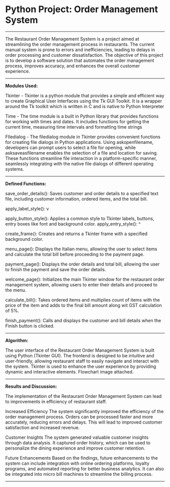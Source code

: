 # Python Project: Order Management System
-----------------------------------------------------------------------------------------------------------------------------------------------------------------------

The Restaurant Order Management System is a project aimed at streamlining the order management process in restaurants. The current manual system is prone to errors and inefficiencies, leading to delays in order processing and customer dissatisfaction. The objective of this project is to develop a software solution that automates the order management process, improves accuracy, and enhances the overall customer experience.

-----------------------------------------------------------------------------------------------------------------------------------------------------------------------

**Modules Used:**

Tkinter - Tkinter is a python module that provides a simple and efficient way to create Graphical User Interfaces using the Tk GUI Toolkit. It is a wrapper around the Tk toolkit which is written in C and is native to Python Interpreter

Time - The time module is a built in Python library that provides functions for working with times and dates. It includes functions for getting the current time, measuring time intervals and formatting time strings

FIledialog - The filedialog module in Tkinter provides convenient functions for creating file dialogs in Python applications. Using askopenfilename, developers can prompt users to select a file for opening, while asksaveasfilename enables the selection of a file and location for saving. These functions streamline file interaction in a platform-specific manner, seamlessly integrating with the native file dialogs of different operating systems.

-----------------------------------------------------------------------------------------------------------------------------------------------------------------------

**Defined Functions:**

save_order_details(): Saves customer and order details to a specified text file, including customer information, ordered items, and the total bill.

apply_label_style(): v

apply_button_style(): Applies a common style to Tkinter labels, buttons, entry boxes like font and background color.
apply_entry_style(): ^

create_frame(): Creates and returns a Tkinter frame with a specified background color.

menu_page(): Displays the Italian menu, allowing the user to select items and calculate the total bill before proceeding to the payment page.

payment_page(): Displays the order details and total bill, allowing the user to finish the payment and save the order details.

welcome_page(): Initializes the main Tkinter window for the restaurant order management system, allowing users to enter their details and proceed to the menu.

calculate_bill(): Takes ordered items and multiplies count of items with the price of the item and adds to the final bill amount along wit GST calculation of 5%.

finish_payment(): Calls and displays the customer and bill details when the Finish button is clicked.

-----------------------------------------------------------------------------------------------------------------------------------------------------------------------

**Algorithm:**

The user interface of the Restaurant Order Management System is built using Python (Tkinter GUI). The frontend is designed to be intuitive and user-friendly, allowing restaurant staff to easily navigate and interact with the system. Tkinter is used to enhance the user experience by providing dynamic and interactive elements. Flowchart image attached.

-----------------------------------------------------------------------------------------------------------------------------------------------------------------------

**Results and Discussion:**

The implementation of the Restaurant Order Management System can lead to improvements in efficiency of restaurant staff.

Increased Efficiency
The system significantly improved the efficiency of the order management process. Orders can be processed faster and more accurately, reducing errors and delays. This will lead to improved customer satisfaction and increased revenue.

Customer Insights
The system generated valuable customer insights through data analysis. It captured order history, which can be used to personalize the dining experience and improve customer retention.

Future Enhancements
Based on the findings, future enhancements to the system can include integration with online ordering platforms, loyalty programs, and automated reporting for better business analytics. It can also be integrated into micro bill machines to streamline the billing process.

-----------------------------------------------------------------------------------------------------------------------------------------------------------------------

